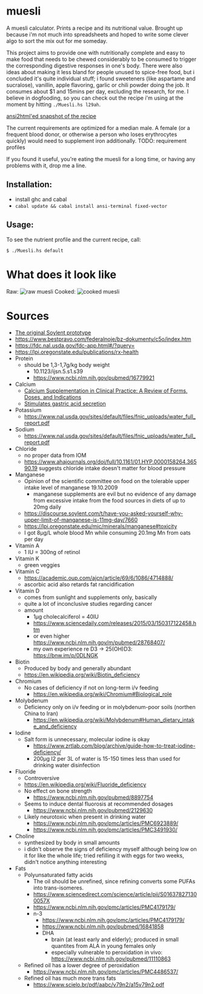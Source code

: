 # muesli

A muesli calculator. Prints a recipe and its nutritional value. Brought up because i'm not much into spreadsheets and hoped to write some clever algo to sort the mix out for me someday.

This project aims to provide one with nutritionally complete and easy to make food that needs to be chewed considerably to be consumed to trigger the corresponding digestive responses in one's body. There were also ideas about making it less bland for people unused to spice-free food, but i concluded it's quite individual stuff; i found sweeteners (like aspartame and sucralose), vanillin, apple flavoring, garlic or chili powder doing the job. It consumes about $1 and 15mins per day, excluding the research, for me. I believe in dogfooding, so you can check out the recipe i'm using at the moment by hitting `./Muesli.hs l29ah`.

[ansi2html'ed snapshot of the recipe](http://muesli.l29ah.blasux.ru/muesli-dump.html)

The current requirements are optimized for a median male. A female (or a frequent blood donor, or otherwise a person who loses erythrocytes quickly) would need to supplement iron additionally. TODO: requirement profiles

If you found it useful, you're eating the muesli for a long time, or having any problems with it, drop me a line.

## Installation:

* install ghc and cabal
* `cabal update && cabal install ansi-terminal fixed-vector`

## Usage:

To see the nutrient profile and the current recipe, call:


```
$ ./Muesli.hs default
```

# What does it look like

Raw:
![raw muesli](http://muesli.l29ah.blasux.ru/a.jpeg)
Cooked:
![cooked muesli](http://muesli.l29ah.blasux.ru/b.jpeg)

# Sources
* [The original Soylent prototype](https://web.archive.org/web/20170305070025/http://robrhinehart.com/?p=424)
* https://www.bestpravo.com/federalnoje/bz-dokumenty/c5o/index.htm
* https://fdc.nal.usda.gov/fdc-app.html#/?query=
* https://lpi.oregonstate.edu/publications/rx-health
* Protein
  * should be 1,3-1,7g/kg body weight
    * 10.1123/ijsn.5.s1.s39
    * https://www.ncbi.nlm.nih.gov/pubmed/16779921
* Calcium
  * [Calcium Supplementation in Clinical Practice: A Review of Forms, Doses, and Indications](https://onlinelibrary.wiley.com/doi/full/10.1177/0115426507022003286)
  * [Stimulates gastric acid secretion](https://www.ncbi.nlm.nih.gov/pmc/articles/PMC1411522/)
* Potassium
  * https://www.nal.usda.gov/sites/default/files/fnic_uploads/water_full_report.pdf
* Sodium
  * https://www.nal.usda.gov/sites/default/files/fnic_uploads/water_full_report.pdf
* Chloride
  * no proper data from IOM
  * https://www.ahajournals.org/doi/full/10.1161/01.HYP.0000158264.36590.19 suggests chloride intake doesn't matter for blood pressure
* Manganese
  * Opinion of the scientific committee on food on the tolerable upper intake level of manganese 19.10.2009
    * manganese supplements are evil but no evidence of any damage from excessive intake from the food sources in diets of up to 20mg daily
  * https://discourse.soylent.com/t/have-you-asked-yourself-why-upper-limit-of-manganese-is-11mg-day/7660
  * https://lpi.oregonstate.edu/mic/minerals/manganese#toxicity
  * I got 8µg/L whole blood Mn while consuming 20.1mg Mn from oats per day
* Vitamin A
  * 1 IU = 300ng of retinol
* Vitamin K
  * green veggies
* Vitamin C
  * https://academic.oup.com/ajcn/article/69/6/1086/4714888/
  * ascorbic acid also retards fat rancidification
* Vitamin D
  * comes from sunlight and supplements only, basically
  * quite a lot of inconclusive studies regarding cancer
  * amount
    * 1µg cholecalciferol = 40IU
    * https://www.sciencedaily.com/releases/2015/03/150317122458.htm
    * or even higher https://www.ncbi.nlm.nih.gov/m/pubmed/28768407/
    * my own experience re D3 -> 25(OH)D3: https://bnw.im/p/0DLNGK
* Biotin
  * Produced by body and generally abundant
  * https://en.wikipedia.org/wiki/Biotin_deficiency
* Chromium
  * No cases of deficiency if not on long-term i/v feeding
    * https://en.wikipedia.org/wiki/Chromium#Biological_role
* Molybdenum
  * Deficiency only on i/v feeding or in molybdenum-poor soils (northen China to Iran)
    * https://en.wikipedia.org/wiki/Molybdenum#Human_dietary_intake_and_deficiency
* Iodine
  * Salt form is unnecessary, molecular iodine is okay
    * https://www.zrtlab.com/blog/archive/guide-how-to-treat-iodine-deficiency/
    * 200µg I2 per 3L of water is 15-150 times less than used for drinking water disinfection
* Fluoride
  * Controversive
  * https://en.wikipedia.org/wiki/Fluoride_deficiency
  * No effect on bone strength
    * https://www.ncbi.nlm.nih.gov/pubmed/8897754
  * Seems to induce dental fluorosis at recommended dosages
    * https://www.ncbi.nlm.nih.gov/pubmed/2129630
  * Likely neurotoxic when present in drinking water
    * https://www.ncbi.nlm.nih.gov/pmc/articles/PMC6923889/
    * https://www.ncbi.nlm.nih.gov/pmc/articles/PMC3491930/
* Choline
  * synthesized by body in small amounts
  * i didn't observe the signs of deficiency myself although being low on it for like the whole life; tried refilling it with eggs for two weeks, didn't notice anything interesting
* Fats
  * Polyunsaturated fatty acids
    * The oil should be unrefined, since refining converts some PUFAs into trans-isomeres.
    * https://www.sciencedirect.com/science/article/pii/S016378271300057X
    * https://www.ncbi.nlm.nih.gov/pmc/articles/PMC4179179/
    * n-3
      * https://www.ncbi.nlm.nih.gov/pmc/articles/PMC4179179/
      * https://www.ncbi.nlm.nih.gov/pubmed/16841858
      * DHA
        * brain (at least early and elderly); produced in small quantites from ALA in young females only
        * especially vulnerable to peroxidation in vivo: https://www.ncbi.nlm.nih.gov/pubmed/11110863
  * Refined oil has a lower degree of peroxidation
    * https://www.ncbi.nlm.nih.gov/pmc/articles/PMC4486537/
  * Refined oil has much more trans fats
    * https://www.scielo.br/pdf/aabc/v79n2/a15v79n2.pdf
